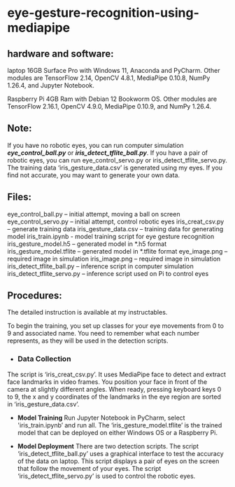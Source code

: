 # eye-gesture-recognition-using-mediapipe
## **hardware and software:**
laptop 16GB Surface Pro with Windows 11, Anaconda and PyCharm. Other modules are TensorFlow 2.14, OpenCV 4.8.1, MediaPipe 0.10.8, NumPy 1.26.4, and Jupyter Notebook.

Raspberry Pi 4GB Ram with Debian 12 Bookworm OS. Other modules are TensorFlow 2.16.1, OpenCV 4.9.0, MediaPipe 0.10.9, and NumPy 1.26.4.

## **Note:**
If you have no robotic eyes, you can run computer simulation ***eye_control_ball.py*** or ***iris_detect_tflite_ball.py***.
If you have a pair of robotic eyes, you can run eye_control_servo.py or iris_detect_tflite_servo.py.
The training data ‘iris_gesture_data.csv’ is generated using my eyes. If you find not accurate, you may want to generate your own data.

## **Files:**
eye_control_ball.py – initial attempt, moving a ball on screen
eye_control_servo.py – initial attempt, control robotic eyes
iris_creat_csv.py – generate training data
iris_gesture_data.csv – training data for generating model
iris_train.ipynb - model training script for eye gesture recognition
iris_gesture_model.h5 – generated model in *.h5 format
iris_gesture_model.tflite – generated model in *.tflite format
eye_image.png – required image in simulation
iris_image.png – required image in simulation	
iris_detect_tflite_ball.py – inference script in computer simulation
iris_detect_tflite_servo.py – inference script used on Pi to control eyes

## **Procedures:**
The detailed instruction is available at my instructables.

To begin the training, you set up classes for your eye movements from 0 to 9 and associated name. You need to remember what each number represents, as they will be used in the detection scripts.

- ### **Data Collection**
The script is ‘iris_creat_csv.py’. It uses MediaPipe face to detect and extract face landmarks in video frames. You position your face in front of the camera at slightly different angles. When ready, pressing keyboard keys 0 to 9, the x and y coordinates of the landmarks in the eye region are sorted in ‘iris_gesture_data.csv’.

- **Model Training**
Run Jupyter Notebook in PyCharm, select 'iris_train.ipynb’ and run all. The ‘iris_gesture_model.tflite’ is the trained model that can be deployed on either Windows OS or a Raspberry Pi.

- **Model Deployment**
There are two detection scripts. The script ‘iris_detect_tflite_ball.py’ uses a graphical interface to test the accuracy of the data on laptop. This script displays a pair of eyes on the screen that follow the movement of your eyes. The script ‘iris_detect_tflite_servo.py’ is used to control the robotic eyes.
